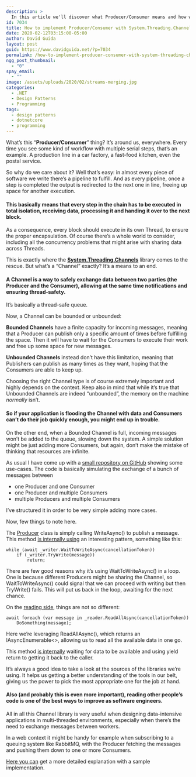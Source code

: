 ```yaml
---
description: >
  In this article we'll discover what Producer/Consumer means and how we can leverage the .NET Core library System.Threading.Channels to implement it.
id: 7034
title: How to implement Producer/Consumer with System.Threading.Channels
date: 2020-02-12T03:15:00-05:00
author: David Guida
layout: post
guid: https://www.davidguida.net/?p=7034
permalink: /how-to-implement-producer-consumer-with-system-threading-channels/
ngg_post_thumbnail:
  - "0"
spay_email:
  - ""
image: /assets/uploads/2020/02/streams-merging.jpg
categories:
  - .NET
  - Design Patterns
  - Programming
tags:
  - design patterns
  - dotnetcore
  - programming
---
```

What&#8217;s this &#8220;**Producer/Consumer**&#8221; thing? It&#8217;s around us, everywhere. Every time you see some kind of workflow with multiple serial steps, that&#8217;s an example. A production line in a car factory, a fast-food kitchen, even the postal service.

So why do we care about it? Well that&#8217;s easy: in almost every piece of software we write there&#8217;s a pipeline to fulfill. And as every pipeline, once a step is completed the output is redirected to the next one in line, freeing up space for another execution.

#### This basically means that every step in the chain has to be executed in total isolation, receiving data, processing it and handing it over to the next block.

As a consequence, every block should execute in its own Thread, to ensure the proper encapsulation. Of course there&#8217;s a whole world to consider, including all the concurrency problems that might arise with sharing data across Threads.

This is exactly where the **<a rel="noreferrer noopener" aria-label="System.Threading.Channels (opens in a new tab)" href="https://www.nuget.org/packages/System.Threading.Channels/" target="_blank">System.Threading.Channels</a>** library comes to the rescue. But what&#8217;s a &#8220;Channel&#8221; exactly? It&#8217;s a means to an end. 

#### A **Channel** is a way to safely exchange data between two parties (the Producer and the Consumer), allowing at the same time notifications and ensuring thread-safety.

It&#8217;s basically a thread-safe queue. 

Now, a Channel can be bounded or unbounded:

**Bounded Channels** have a finite capacity for incoming messages, meaning that a Producer can publish only a specific amount of times before fulfilling the space. Then it will have to wait for the Consumers to execute their work and free up some space for new messages.

**Unbounded Channels** instead don&#8217;t have this limitation, meaning that Publishers can publish as many times as they want, hoping that the Consumers are able to keep up. 

Choosing the right Channel type is of course extremely important and highly depends on the context. Keep also in mind that while it&#8217;s true that Unbounded Channels are indeed &#8220;unbounded&#8221;, the memory on the machine _normally_ isn&#8217;t. 

#### So if your application is flooding the Channel with data and Consumers can&#8217;t do their job quickly enough, you might end up in trouble.

On the other end, when a Bounded Channel is full, incoming messages won&#8217;t be added to the queue, slowing down the system. A simple solution might be just adding more Consumers, but again, don&#8217;t make the mistake of thinking that resources are infinite.

As usual I have come up with a <a rel="noreferrer noopener" aria-label="small repository on GitHub (opens in a new tab)" href="https://github.com/mizrael/ChannelsExample/tree/master/ChannelsExample" target="_blank">small repository on GitHub</a> showing some use-cases. The code is basically simulating the exchange of a bunch of messages between

  * one Producer and one Consumer
  * one Producer and multiple Consumers
  * multiple Producers and multiple Consumers

I&#8217;ve structured it in order to be very simple adding more cases. 

Now, few things to note here.

The <a rel="noreferrer noopener" aria-label="Producer (opens in a new tab)" href="https://github.com/mizrael/ChannelsExample/tree/master/ChannelsExample" target="_blank">Producer</a> class is simply calling WriteAsync() to publish a message. This method <a href="https://github.com/dotnet/runtime/blob/master/src/libraries/System.Threading.Channels/src/System/Threading/Channels/ChannelWriter.cs" target="_blank" rel="noreferrer noopener" aria-label="is internally using (opens in a new tab)">is internally using</a> an interesting pattern, something like this:

<pre class="wp-block-code"><code>while (await _writer.WaitToWriteAsync(cancellationToken))
    if (_writer.TryWrite(message))
        return;</code></pre>

There are few good reasons why it&#8217;s using WaitToWriteAsync() in a loop. One is because different Producers might be sharing the Channel, so WaitToWriteAsync() could signal that we can proceed with writing but then TryWrite() fails. This will put us back in the loop, awaiting for the next chance.

On the <a href="https://github.com/mizrael/ChannelsExample/blob/master/ChannelsExample/Consumer.cs" target="_blank" rel="noreferrer noopener" aria-label="reading side (opens in a new tab)">reading side</a>, things are not so different:

<pre class="wp-block-code"><code>await foreach (var message in _reader.ReadAllAsync(cancellationToken))
    DoSomething(message);</code></pre>

Here we&#8217;re leveraging ReadAllAsync(), which returns an IAsyncEnumerable<>, allowing us to read all the available data in one go.

This method <a rel="noreferrer noopener" aria-label="is internally (opens in a new tab)" href="https://github.com/dotnet/runtime/blob/master/src/libraries/System.Threading.Channels/src/System/Threading/Channels/ChannelReader.netcoreapp.cs" target="_blank">is internally</a> waiting for data to be available and using yield return to getting it back to the caller. 

It&#8217;s always a good idea to take a look at the sources of the libraries we&#8217;re using. It helps us getting a better understanding of the tools in our belt, giving us the power to pick the most appropriate one for the job at hand. 

#### Also (and probably this is even more important), reading other people&#8217;s code is one of the best ways to improve as software engineers.

All in all this Channel library is very useful when designing data-intensive applications in multi-threaded environments, especially when there&#8217;s the need to exchange messages between workers. 

In a web context it might be handy for example when subscribing to a queuing system like RabbitMQ, with the Producer fetching the messages and pushing them down to one or more Consumers.

<a rel="noreferrer noopener" aria-label="Here you can (opens in a new tab)" href="https://www.davidguida.net/consuming-message-queues-using-net-core-background-workers-part-4-adding-system-threading-channels/" target="_blank">Here you can</a> get a more detailed explanation with a sample implementation.

<div class="post-details-footer-widgets">
</div>